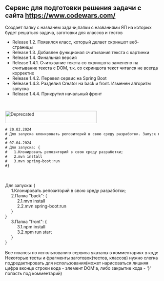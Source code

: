 ## Сервис для подготовки решения задачи с сайта https://www.codewars.com/
Создает папку с названем задачи,папки с названиями ЯП на которых будет решаться задача, заготовки для классов и тестов
- Release 1.2. Появился класс, который делает скриншот веб-страницы
- Release 1.3. Добавлен функционал считывания текста с картинки
- Release 1.4. Финальная версия
- Release 1.4.1. Считывание текста со скриншота заменено на считывание текста с DOM, т.к. cо скриншота текст читался не всегда корректно
- Release 1.4.2. Перевел сервис на Spring Boot
- Release 1.4.3. Разделил Creator на back и front. Изменен алгоритм запуска
- Release 1.4.4. Прикрутил начальный фронт
<br />
<br />
<img src="https://raw.githubusercontent.com/bcurran3/ChocolateyPackages/master/mylogos/deprecated.png" width="300" height="40" alt="Deprecated" />

```diff 
# 20.02.2024
# Для запуска клонировать репозиторий в свою среду разработки. Запуск происходит в классе 
#
# 07.04.2024
# Для запуска: {
#   1.Клонировать репозиторий в свою среду разработки;
#   2.mvn install
#   3.mvn spring-boot:run
#}
```
<br />
<br />
Для запуска: {
<br />
&nbsp;&nbsp;&nbsp;&nbsp;
1.Клонировать репозиторий в свою среду разработки;
<br />
&nbsp;&nbsp;&nbsp;&nbsp;
2.Папка "back": {
<br />
&nbsp;&nbsp;&nbsp;&nbsp;&nbsp;&nbsp;&nbsp;&nbsp;&nbsp;
2.1.mvn install
<br />
&nbsp;&nbsp;&nbsp;&nbsp;&nbsp;&nbsp;&nbsp;&nbsp;&nbsp;
2.2.mvn spring-boot:run
<br />
&nbsp;&nbsp;&nbsp;&nbsp;
}
<br />
}
<br />
&nbsp;&nbsp;&nbsp;&nbsp;
3.Папка "front": {
<br />
&nbsp;&nbsp;&nbsp;&nbsp;&nbsp;&nbsp;&nbsp;&nbsp;&nbsp;
3.1.npm install
<br />
&nbsp;&nbsp;&nbsp;&nbsp;&nbsp;&nbsp;&nbsp;&nbsp;&nbsp;
3.2.npm run start
<br />
&nbsp;&nbsp;&nbsp;&nbsp;
}
<br />
}
<br />
<br />
Все нюансы по использованию сервиса указаны в комментариях в коде<br />
Некоторые тесты и фрагменты заготовок(тестов, классов) нужно слегка подредактировать для использования(может нарисоваться лишняя цифра вконце строки кода - элемент DOM'a, либо закрытие кода - '}' попасть под комментарий)

